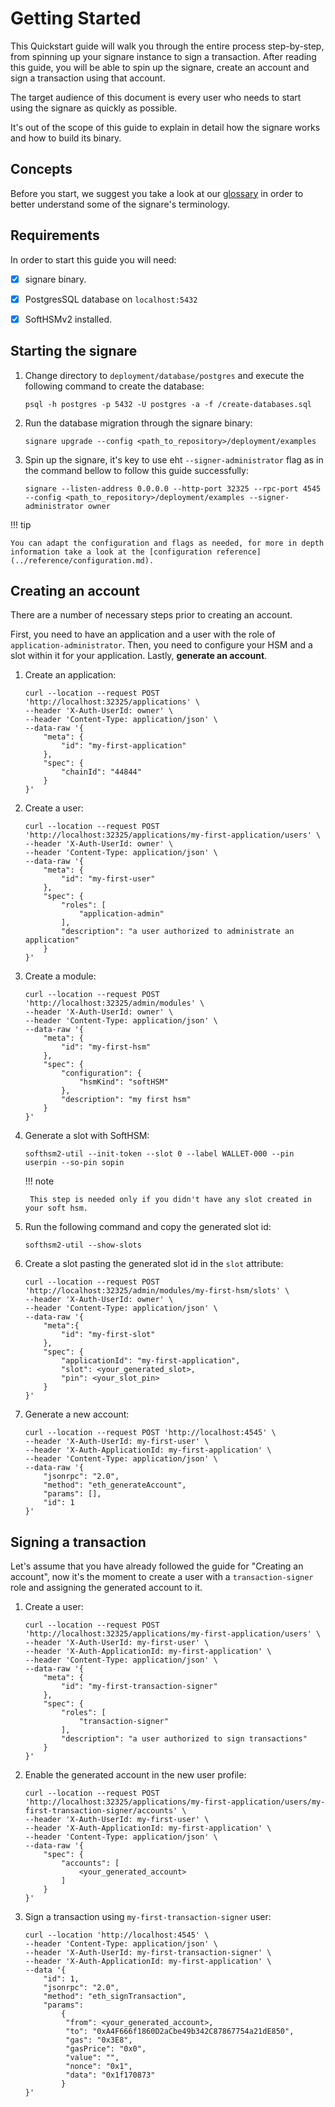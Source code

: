 # Getting Started

This Quickstart guide will walk you through the entire process step-by-step, from spinning up your signare instance to sign a transaction. After reading this guide, you will be able to spin up the signare, create an account and sign a transaction using that account.

The target audience of this document is every user who needs to start using the signare as quickly as possible.

It's out of the scope of this guide to explain in detail how the signare works and how to build its binary.

## Concepts

Before you start, we suggest you take a look at our [glossary](../glossary/glossary.md) in order to better understand some of the signare's terminology.

## Requirements

In order to start this guide you will need:

- [x] signare binary.
- [x] PostgresSQL database on `localhost:5432`
- [x] SoftHSMv2 installed.


## Starting the signare

1. Change directory to `deployment/database/postgres` and execute the following command to create the database:

    ```console
    psql -h postgres -p 5432 -U postgres -a -f /create-databases.sql
    ```

2. Run the database migration through the signare binary: 

    ```console
    signare upgrade --config <path_to_repository>/deployment/examples
    ```
   
3. Spin up the signare, it's key to use eht `--signer-administrator` flag as in the command bellow to follow this guide successfully:

    ```console
    signare --listen-address 0.0.0.0 --http-port 32325 --rpc-port 4545 --config <path_to_repository>/deployment/examples --signer-administrator owner
    ```

!!! tip

    You can adapt the configuration and flags as needed, for more in depth information take a look at the [configuration reference](../reference/configuration.md).

## Creating an account

There are a number of necessary steps prior to creating an account.

First, you need to have an application and a user with the role of `application-administrator`. Then, you need to configure your HSM and a slot within it for your application. Lastly, **generate an account**.

1. Create an application:

    ```console
    curl --location --request POST 'http://localhost:32325/applications' \
    --header 'X-Auth-UserId: owner' \
    --header 'Content-Type: application/json' \
    --data-raw '{
        "meta": {
            "id": "my-first-application"
        },
        "spec": {
            "chainId": "44844"
        }
    }'
    ```

2. Create a user:

    ```console
    curl --location --request POST 'http://localhost:32325/applications/my-first-application/users' \
    --header 'X-Auth-UserId: owner' \
    --header 'Content-Type: application/json' \
    --data-raw '{
        "meta": {
            "id": "my-first-user"
        },
        "spec": {
            "roles": [
                "application-admin"
            ],
            "description": "a user authorized to administrate an application"
        }
    }'
    ```

3. Create a module:

    ```console
    curl --location --request POST 'http://localhost:32325/admin/modules' \
    --header 'X-Auth-UserId: owner' \
    --header 'Content-Type: application/json' \
    --data-raw '{
        "meta": {
            "id": "my-first-hsm"
        },
        "spec": {
            "configuration": {
                "hsmKind": "softHSM"
            },
            "description": "my first hsm"
        }
    }'
    ```

4. Generate a slot with SoftHSM:

    ```console
    softhsm2-util --init-token --slot 0 --label WALLET-000 --pin userpin --so-pin sopin
    ```

    !!! note

        This step is needed only if you didn't have any slot created in your soft hsm.

5. Run the following command and copy the generated slot id:

    ```console
    softhsm2-util --show-slots 
    ```

6. Create a slot  pasting the generated slot id in the `slot` attribute:

    ```console
    curl --location --request POST 'http://localhost:32325/admin/modules/my-first-hsm/slots' \
    --header 'X-Auth-UserId: owner' \
    --header 'Content-Type: application/json' \
    --data-raw '{
        "meta":{
            "id": "my-first-slot"
        },
        "spec": {
            "applicationId": "my-first-application",
            "slot": <your_generated_slot>,
            "pin": <your_slot_pin>
        }
    }'
    ``` 
   
7. Generate a new account:

    ```console
    curl --location --request POST 'http://localhost:4545' \
    --header 'X-Auth-UserId: my-first-user' \
    --header 'X-Auth-ApplicationId: my-first-application' \
    --header 'Content-Type: application/json' \
    --data-raw '{
        "jsonrpc": "2.0",
        "method": "eth_generateAccount",
        "params": [],
        "id": 1
    }'
    ```


## Signing a transaction

Let's assume that you have already followed the guide for "Creating an account", now it's the moment to create a user with a `transaction-signer` role and assigning the generated account to it.

1. Create a user:

    ```console
    curl --location --request POST 'http://localhost:32325/applications/my-first-application/users' \
    --header 'X-Auth-UserId: my-first-user' \
    --header 'X-Auth-ApplicationId: my-first-application' \
    --header 'Content-Type: application/json' \
    --data-raw '{
        "meta": {
            "id": "my-first-transaction-signer"
        },
        "spec": {
            "roles": [
                "transaction-signer"
            ],
            "description": "a user authorized to sign transactions"
        }
    }'
    ```
   
2. Enable the generated account in the new user profile:

    ```console
    curl --location --request POST 'http://localhost:32325/applications/my-first-application/users/my-first-transaction-signer/accounts' \
    --header 'X-Auth-UserId: my-first-user' \
    --header 'X-Auth-ApplicationId: my-first-application' \
    --header 'Content-Type: application/json' \
    --data-raw '{ 
        "spec": {
            "accounts": [
                <your_generated_account>
            ]
        }
    }'
    ```

3. Sign a transaction using `my-first-transaction-signer` user:

   ```console
   curl --location 'http://localhost:4545' \
   --header 'Content-Type: application/json' \
   --header 'X-Auth-UserId: my-first-transaction-signer' \
   --header 'X-Auth-ApplicationId: my-first-application' \
   --data '{
       "id": 1,
       "jsonrpc": "2.0",
       "method": "eth_signTransaction",
       "params": 
           {
            "from": <your_generated_account>,
            "to": "0xA4F666f1860D2aCbe49b342C87867754a21dE850",
            "gas": "0x3E8",
            "gasPrice": "0x0",
            "value": "",
            "nonce": "0x1",
            "data": "0x1f170873"
           }
   }' 
   ```
